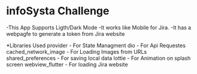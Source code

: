 # infoSysta Challenge 
 
 -This App Supports Ligth/Dark Mode
 -It works like Mobile for Jira.
 -It has a webpagfe to generate a token from Jira website
 
 *Libraries Used
   provider - For State Managment
  dio - For Api Requestes 
  cached_network_image - For Loading Images from URLs 
  shared_preferences - For saving local data
  lottie - For Animation on splash screen
  webview_flutter - For loading Jira website
